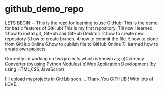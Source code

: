 # github_demo_repo
LETS BEGIN --
 This is the repo for learning to use GitHub!
 This is the demo for basic features of GitHub!
 This is my first repository.
 Till now i learned; 
 1.how to install git, GitHub and GitHub Desktop.
 2.how to create new repository 
 3.how to create branch.
 4.how to commit the file.
 5.how to clone from GitHub Online
 6.how to publish file to GitHub Online
 7.I learned how to create own projects.
 
 Currently im working on two projects which is known as;
 a)Currency Converter (by using Python Modules)
 b)Web Application Development (by using HTML,CSS,JavaScript)
 
 I'll upload my projects in GitHub soon....
 Thank You GITHUB !
 With lots of LOVE..
 
